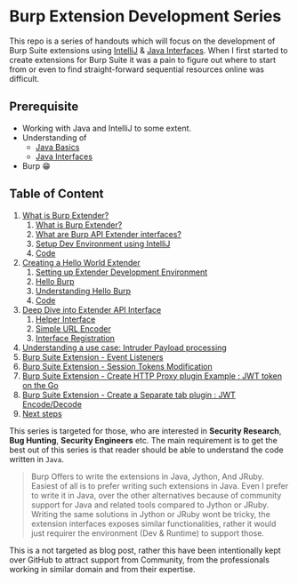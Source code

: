 # Burp Extension Development Series 

This repo is a series of handouts which will focus on the development of Burp Suite extensions using [IntelliJ](https://www.jetbrains.com/idea/) & [Java Interfaces](http://tutorials.jenkov.com/java/interfaces.html). When I first started to create extensions for  Burp Suite it was a pain to figure out where to start from or even to find straight-forward sequential resources online was difficult.

## Prerequisite
- Working with Java and IntelliJ to some extent.
- Understanding of
    - [Java Basics](https://www.tutorialspoint.com/java/index.htm)
    - [Java Interfaces](https://www.jetbrains.com/idea/)
- Burp :grin:

## Table of Content
1. [What is Burp Extender?](series/Chapter1/README.md)
    1. [What is Burp Extender?](series/Chapter1/README.md#Burp-Extender)
    2. [What are Burp API Extender interfaces?](series/Chapter1/README.md#Burp-Extender-Interfaces)
    3. [Setup Dev Environment using IntelliJ](series/Chapter1/README.md#setup-dev-environment-using-IntelliJ) 
    4. [Code](code/BurpExtenderChapter1)
2. [Creating a Hello World Extender](series/Chapter2/README.md)
    1. [Setting up Extender Development Environment](#setting-up-extender-development-environment)
    2. [Hello Burp](#hello-burp)
    3. [Understanding Hello Burp](#understanding-hello-burp)
    4. [Code](code/BurpExtenderChapter2)
3. [Deep Dive into Extender API Interface]()  
    1. [Helper Interface](#helper-interface)
    1. [Simple URL Encoder](#simple-url-encoder)
    2. [Interface Registration](#interface-registration)
4. [Understanding a use case: Intruder Payload processing]()
5. [Burp Suite Extension - Event Listeners]()
6. [Burp Suite Extension - Session Tokens Modification]()
5. [Burp Suite Extension - Create HTTP Proxy plugin Example : JWT token on the Go]()
6. [Burp Suite Extension - Create a Separate tab plugin : JWT Encode/Decode]()
5. [Next steps]()

This series is targeted for those, who are interested in **Security Research**, **Bug Hunting**, **Security Engineers** etc. The main requirement is to get the best out of this series is that reader should be able to understand the code written in `Java`. 

> Burp Offers to write the extensions in Java, Jython, And JRuby. Easiest of all is to prefer writing such extensions in Java. Even I prefer to write it in Java, over the other alternatives because of community support for Java and related tools compared to Jython or JRuby. Writing the same solutions in Jython or JRuby wont be tricky, the extension interfaces exposes similar functionalities, rather it would just requirer the environment (Dev & Runtime) to support those.

This is a not targeted as blog post, rather this have been intentionally kept over GitHub to attract support from Community, from the professionals working in similar domain and from their expertise.